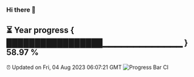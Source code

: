 ### Hi there 👋
⏳ Year progress { █████████████████▁▁▁▁▁▁▁▁▁▁▁▁▁ } 58.97 %
---
⏰ Updated on Fri, 04 Aug 2023 06:07:21 GMT
![Progress Bar CI](https://github.com/Moyi321/Moyi321/workflows/Progress%20Bar%20CI/badge.svg)
